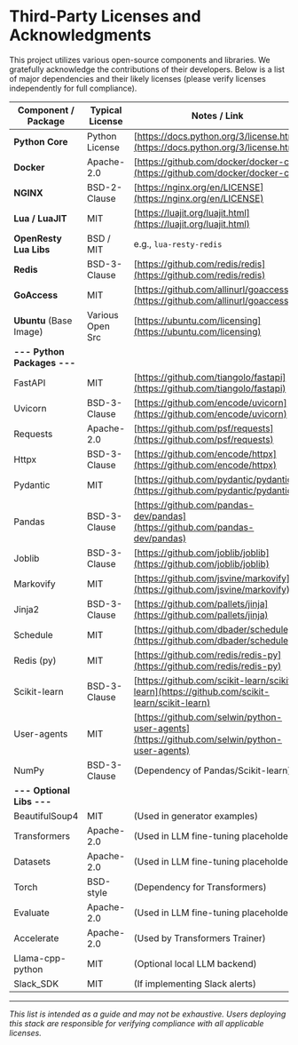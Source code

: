 # Third-Party Licenses and Acknowledgments

This project utilizes various open-source components and libraries. We gratefully acknowledge the contributions of their developers. Below is a list of major dependencies and their likely licenses (please verify licenses independently for full compliance).

| Component / Package         | Typical License | Notes / Link                                                                                  |
|-----------------------------|-----------------|-----------------------------------------------------------------------------------------------|
| **Python Core**             | Python License  | [https://docs.python.org/3/license.html](https://docs.python.org/3/license.html)              |
| **Docker**                  | Apache-2.0      | [https://github.com/docker/docker-ce](https://github.com/docker/docker-ce)                    |
| **NGINX**                   | BSD-2-Clause    | [https://nginx.org/en/LICENSE](https://nginx.org/en/LICENSE)                                  |
| **Lua / LuaJIT**            | MIT             | [https://luajit.org/luajit.html](https://luajit.org/luajit.html)                              |
| **OpenResty Lua Libs**      | BSD / MIT       | e.g., `lua-resty-redis`                                                                       |
| **Redis**                   | BSD-3-Clause    | [https://github.com/redis/redis](https://github.com/redis/redis)                              |
| **GoAccess**                | MIT             | [https://github.com/allinurl/goaccess](https://github.com/allinurl/goaccess)                  |
| **Ubuntu** (Base Image)     | Various Open Src| [https://ubuntu.com/licensing](https://ubuntu.com/licensing)                                  |
| **--- Python Packages ---** |                 |                                                                                               |
| FastAPI                     | MIT             | [https://github.com/tiangolo/fastapi](https://github.com/tiangolo/fastapi)                    |
| Uvicorn                     | BSD-3-Clause    | [https://github.com/encode/uvicorn](https://github.com/encode/uvicorn)                        |
| Requests                    | Apache-2.0      | [https://github.com/psf/requests](https://github.com/psf/requests)                            |
| Httpx                       | BSD-3-Clause    | [https://github.com/encode/httpx](https://github.com/encode/httpx)                            |
| Pydantic                    | MIT             | [https://github.com/pydantic/pydantic](https://github.com/pydantic/pydantic)                  |
| Pandas                      | BSD-3-Clause    | [https://github.com/pandas-dev/pandas](https://github.com/pandas-dev/pandas)                  |
| Joblib                      | BSD-3-Clause    | [https://github.com/joblib/joblib](https://github.com/joblib/joblib)                          |
| Markovify                   | MIT             | [https://github.com/jsvine/markovify](https://github.com/jsvine/markovify)                    |
| Jinja2                      | BSD-3-Clause    | [https://github.com/pallets/jinja](https://github.com/pallets/jinja)                          |
| Schedule                    | MIT             | [https://github.com/dbader/schedule](https://github.com/dbader/schedule)                      |
| Redis (py)                  | MIT             | [https://github.com/redis/redis-py](https://github.com/redis/redis-py)                        |
| Scikit-learn                | BSD-3-Clause    | [https://github.com/scikit-learn/scikit-learn](https://github.com/scikit-learn/scikit-learn)  |
| User-agents                 | MIT             | [https://github.com/selwin/python-user-agents](https://github.com/selwin/python-user-agents)  |
| NumPy                       | BSD-3-Clause    | (Dependency of Pandas/Scikit-learn)                                                           |
| **--- Optional Libs ---**   |                 |                                                                                               |
| BeautifulSoup4              | MIT             | (Used in generator examples)                                                                  |
| Transformers                | Apache-2.0      | (Used in LLM fine-tuning placeholder)                                                         |
| Datasets                    | Apache-2.0      | (Used in LLM fine-tuning placeholder)                                                         |
| Torch                       | BSD-style       | (Dependency for Transformers)                                                                 |
| Evaluate                    | Apache-2.0      | (Used in LLM fine-tuning placeholder)                                                         |
| Accelerate                  | Apache-2.0      | (Used by Transformers Trainer)                                                                |
| Llama-cpp-python            | MIT             | (Optional local LLM backend)                                                                  |
| Slack_SDK                   | MIT             | (If implementing Slack alerts)                                                                |

---
*This list is intended as a guide and may not be exhaustive. Users deploying this stack are responsible for verifying compliance with all applicable licenses.*